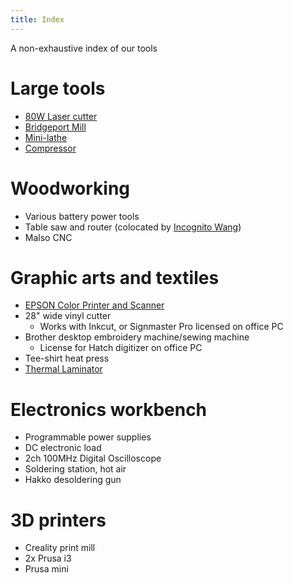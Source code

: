 ```yaml
---
title: Index
---
```


A non-exhaustive index of our tools

# Large tools
* [80W Laser cutter](/tools/laser)
* [Bridgeport Mill](/tools/bridgeport_mill)
* [Mini-lathe](/tools/lathe)
* [Compressor](/tools/compressor)
# Woodworking
* Various battery power tools
* Table saw and router (colocated by [Incognito Wang](https://t.me/incognito_wang))
* Malso CNC

# Graphic arts and textiles
* [EPSON Color Printer and Scanner](/tools/epson_et_3850.md)
* 28" wide vinyl cutter
  * Works with Inkcut, or Signmaster Pro licensed on office PC 
* Brother desktop embroidery machine/sewing machine
  * License for Hatch digitizer on office PC
* Tee-shirt heat press
* [Thermal Laminator](/tools/laminator.md)

# Electronics workbench
* Programmable power supplies
* DC electronic load
* 2ch 100MHz Digital Oscilloscope
* Soldering station, hot air
* Hakko desoldering gun

# 3D printers
* Creality print mill
* 2x Prusa i3
* Prusa mini
